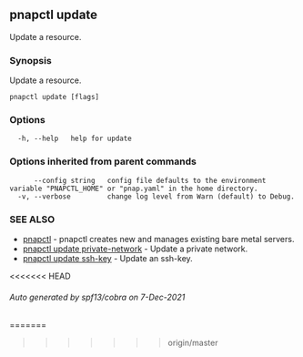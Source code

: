 ## pnapctl update

Update a resource.

### Synopsis

Update a resource.

```
pnapctl update [flags]
```

### Options

```
  -h, --help   help for update
```

### Options inherited from parent commands

```
      --config string   config file defaults to the environment variable "PNAPCTL_HOME" or "pnap.yaml" in the home directory.
  -v, --verbose         change log level from Warn (default) to Debug.
```

### SEE ALSO

* [pnapctl](pnapctl.md)	 - pnapctl creates new and manages existing bare metal servers.
* [pnapctl update private-network](pnapctl_update_private-network.md)	 - Update a private network.
* [pnapctl update ssh-key](pnapctl_update_ssh-key.md)	 - Update an ssh-key.

<<<<<<< HEAD
###### Auto generated by spf13/cobra on 7-Dec-2021
=======
>>>>>>> origin/master
